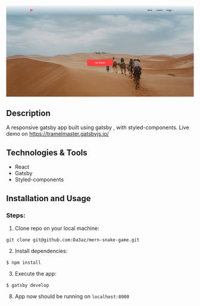 <img src="githubImg/app-image.jpg"/>

## Description

A responsive gatsby app built using gatsby , with styled-components.
Live demo on https://tramelmaster.gatsbyjs.io/

## Technologies & Tools

* React
* Gatsby
* Styled-components


## Installation and Usage


### Steps:
1. Clone repo on your local machine:
```
git clone git@github.com:Da3az/mern-snake-game.git
```
2. Install dependencies:
```
$ npm install
```
3. Execute the app:<br/>
```
$ gatsby develop
```
8. App now should be running on ```localhost:8000```
